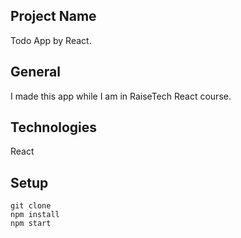 ## Project Name
Todo App by React.

## General
I made this app while I am in RaiseTech React course.

## Technologies
React

## Setup
```
git clone 
npm install
npm start
```

